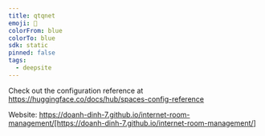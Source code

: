 ```yaml
---
title: qtqnet
emoji: 🐳
colorFrom: blue
colorTo: blue
sdk: static
pinned: false
tags:
  - deepsite
---
```


Check out the configuration reference at https://huggingface.co/docs/hub/spaces-config-reference

Website: https://doanh-dinh-7.github.io/internet-room-management/[https://doanh-dinh-7.github.io/internet-room-management/]
